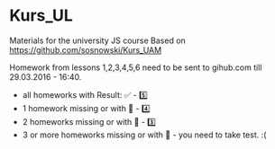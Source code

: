 Kurs_UL
========

Materials for the university JS course
Based on https://github.com/sosnowski/Kurs_UAM

Homework from lessons 1,2,3,4,5,6 need to be sent to gihub.com till 29.03.2016 - 16:40.

* all homeworks with Result: :white_check_mark: - :five:
* 1 homework missing or with  :no_entry_sign: - :four:
* 2 homeworks missing or with  :no_entry_sign: - :three:
* 3 or more homeworks missing or with  :no_entry_sign: - you need to take test. :( 
